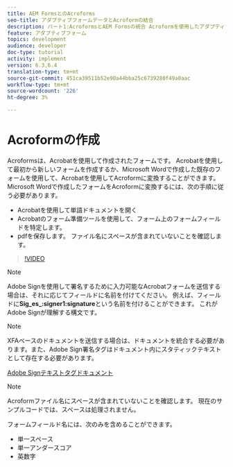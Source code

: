 ```yaml
---
title: AEM FormsとのAcroforms
seo-title: アダプティブフォームデータとAcroformの結合
description: パート1:AcroformsとAEM Formsの統合 Acroformを使用したアダプティブフォームの作成とデータの結合によるPDFの取得
feature: アダプティブフォーム
topics: development
audience: developer
doc-type: tutorial
activity: implement
version: 6.3,6.4
translation-type: tm+mt
source-git-commit: 451ca39511b52e90a44bba25c6739280f49a0aac
workflow-type: tm+mt
source-wordcount: '226'
ht-degree: 3%

---
```



# Acroformの作成

Acroformsは、Acrobatを使用して作成されたフォームです。 Acrobatを使用して最初から新しいフォームを作成するか、Microsoft Wordで作成した既存のフォームを使用して、Acrobatを使用してAcroformに変換することができます。 Microsoft Wordで作成したフォームをAcroformに変換するには、次の手順に従う必要があります。

* Acrobatを使用して単語ドキュメントを開く
* Acrobatのフォーム準備ツールを使用して、フォーム上のフォームフィールドを特定します。
* pdfを保存します。 ファイル名にスペースが含まれていないことを確認します。


>[!VIDEO](https://video.tv.adobe.com/v/22575?quality=9&learn=on)

>[!NOTE]
>
>Adobe Signを使用して署名するために入力可能なAcrobatフォームを送信する場合は、それに応じてフィールドに名前を付けてください。 例えば、フィールドに&#x200B;**Sig_es_:signer1:signature**&#x200B;という名前を付けることができます。 これがAdobe Signが理解する構文です。

>[!NOTE]
>
>XFAベースのドキュメントを送信する場合は、ドキュメントを統合する必要があります。また、Adobe Sign署名タグはドキュメント内にスタティックテキストとして存在する必要があります。

[Adobe Signテキストタグドキュメント](https://helpx.adobe.com/jp/sign/using/text-tag.html)

>[!NOTE]
>
>Acroformファイル名にスペースが含まれていないことを確認します。 現在のサンプルコードでは、スペースは処理されません。
>
>フォームフィールド名には、次のみを含めることができます。
>
>* 単一スペース
>* 単一アンダースコア
>* 英数字

